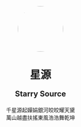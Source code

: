 <p align="center">
    <img src="https://avatars.githubusercontent.com/u/166986171?s=148&v=4" width="120" height="120" style="border-radius: 50%;">
</p>
<h1 align="center">星源<br>
<p style="font-size: 20px;">Starry Source</p></h1>

<p align="center" class="shields">
    千星源起嬋娟銀河皎皎耀天黛<br>
    萬山越盡扶搖東風浩浩舞乾坤
</p>
